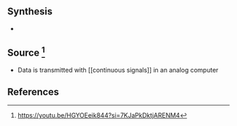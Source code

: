 ## Synthesis
- 
## Source [^1]
- Data is transmitted with [[continuous signals]] in an analog computer
## References

[^1]: https://youtu.be/HGYOEeik844?si=7KJaPkDktjARENM4